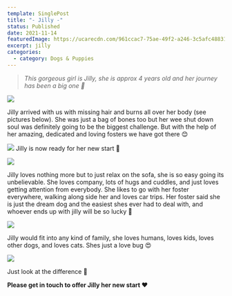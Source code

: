 ```yaml
---
template: SinglePost
title: "- Jilly -"
status: Published
date: 2021-11-14
featuredImage: https://ucarecdn.com/961ccac7-75ae-49f2-a246-3c5afc488311/-/crop/432x382/0,83/-/preview/
excerpt: jilly
categories:
  - category: Dogs & Puppies
---
```

> *This gorgeous girl is Jilly, she is approx 4 years old and her journey has been a big one 🐶*

![](https://ucarecdn.com/5ddeedf3-7020-49eb-a885-9c235524a660/)

Jilly arrived with us with missing hair and burns all over her body (see pictures below). She was just a bag of bones too but her wee shut down soul was definitely going to be the biggest challenge. But with the help of her amazing, dedicated and loving fosters we have got there 😊

![](https://ucarecdn.com/33399359-89b9-4584-93b3-6eefa2b96b4f/)
Jilly is now ready for her new start 🎈

![](https://ucarecdn.com/5a208648-0c13-45af-84f2-cffddb3b03da/)

Jilly loves nothing more but to just relax on the sofa, she is so easy going its unbelievable. She loves company, lots of hugs and cuddles, and just loves getting attention from everybody. She likes to go with her foster everywhere, walking along side her and loves car trips. Her foster said she is just the dream dog and the easiest shes ever had to deal with, and whoever ends up with jilly will be so lucky 🥰

![](https://ucarecdn.com/d59193ee-7bfd-495e-b259-7dc550fbc20c/)

Jilly would fit into any kind of family, she loves humans, loves kids, loves other dogs, and loves cats. Shes just a love bug 😍

![](https://ucarecdn.com/b55f68d2-0a4f-429f-9127-f2cd584a6b59/)

Just look at the difference 🥰

**Please get in touch to offer Jilly her new start ❤️**